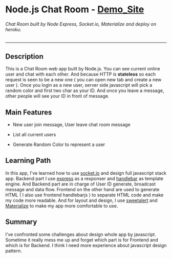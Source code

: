 # Node.js Chat Room - [Demo_Site](http://pacific-thicket-54736.herokuapp.com/)

###### Chat Room built by Node Express, Socket.io, Materialize and deploy on heroku.
------

## Description

This is a Chat Room web app built by Node.js. You can see current online user and chat with each other. And because HTTP is **stateless** so each request is seen to be a new one ( you can open new tab and create a new user ). Once you login as a new user, server side javascript will pick a random color and first two char as your ID. And once you leave a message, other people will see your ID in front of message.

## Main Features

* New user join message, User leave chat room message

* List all current users

* Generate Random Color to represent a user

## Learning Path

In this app, I've learned how to use [socket.io](http://socket.io/) and design full javascript stack app. Backend part I use [express](http://expressjs.com/) as a responser and [handlebar](http://handlebarsjs.com/) as template engine. And Backend part are in charge of User ID generate, broadcast message and data flow. Frontend on the other hand are used to generate HTML ( I also use frontend handlebarjs ) to separate HTML code and make my code more readable. And for layout and design, I use [sweetalert](http://t4t5.github.io/sweetalert/) and [Materialize](http://materializecss.com/) to make my app more comfortable to use.

## Summary

I've confronted some challenges about design whole app by javascript. Sometime it really mess me up and forget which part is for Frontend and which is for Backend. I think I need more experience about javascript design pattern.

